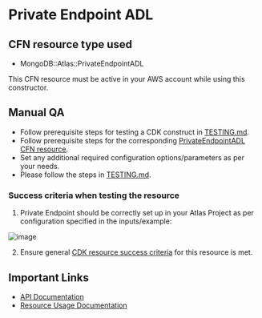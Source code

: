 # Private Endpoint ADL

## CFN resource type used
- MongoDB::Atlas::PrivateEndpointADL

This CFN resource must be active in your AWS account while using this constructor.

## Manual QA
- Follow prerequisite steps for testing a CDK construct in [TESTING.md](../../../TESTING.md).
- Follow prerequisite steps for the corresponding [PrivateEndpointADL CFN resource](../../../../cfn-resources/private-endpoint-adl/test/README.md).
- Set any additional required configuration options/parameters as per your needs.
- Please follow the steps in [TESTING.md](../../../TESTING.md).


### Success criteria when testing the resource
1. Private Endpoint should be correctly set up in your Atlas Project as per configuration specified in the inputs/example:

![image](https://user-images.githubusercontent.com/122359335/227305880-c6c70d20-7f38-4885-a3ed-1de7b4921aa3.png)

2. Ensure general [CDK resource success criteria](../../../TESTING.md#success-criteria-to-be-satisfied-when-testing-a-construct) for this resource is met.

## Important Links
- [API Documentation](https://www.mongodb.com/docs/atlas/reference/api-resources-spec/#tag/Private-Endpoint-Services)
- [Resource Usage Documentation](https://www.mongodb.com/docs/atlas/security-cluster-private-endpoint/#set-up-a-private-endpoint-for-a-dedicated-cluster)